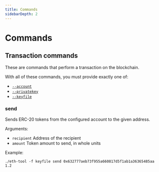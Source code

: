 ```yaml
---
title: Commands
sidebarDepth: 2
---
```


# Commands

## Transaction commands

These are commands that perform a transaction on the blockchain.

With all of these commands, you must provide exactly one of:

- [`--account`](global-options.md#account-account-file)
- [`--privatekey`](global-options.md#privatekey-key)
- [`--keyfile`](global-options.md#keyfile-file)

### send

Sends ERC-20 tokens from the configured account to the given address.

Arguments:

- `recipient` Address of the recipient
- `amount` Token amount to send, in whole units

Example:

```
./eth-tool -f keyfile send 0x632777aeb73f955a660817d5f1ab1a36365485aa 1.2
```
